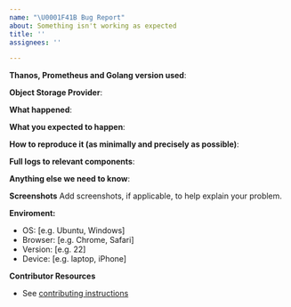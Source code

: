```yaml
---
name: "\U0001F41B Bug Report"
about: Something isn't working as expected
title: ''
assignees: ''

---
```


<!--
Template relevant to bug reports only!

Keep issue title verbose enough and add prefix telling
about what components it touches e.g "query:" or ".*:"
-->

<!--
In case of issues related to exact bucket implementation, please ping corresponded maintainer from list here: https://github.com/thanos-io/thanos/blob/main/docs/storage.md
-->

**Thanos, Prometheus and Golang version used**:

<!--
Output of "thanos --version" or docker image:tag used.
(Double-check if all deployed components/services have expected versions)

If you are using custom build from main branch, have you checked out the tip of the main?
-->

**Object Storage Provider**:

**What happened**:

**What you expected to happen**:

**How to reproduce it (as minimally and precisely as possible)**:

**Full logs to relevant components**:

<!--
Uncomment if you would like to post collapsible logs:

<details>Logs
<p>

```
```

</p>
</details>
-->

**Anything else we need to know**:
<!--
Uncomment and fill if you use not casual environment or if it might be relevant.

**Environment**:
- OS (e.g. from /etc/os-release):
- Kernel (e.g. `uname -a`):
- Others:

-->

**Screenshots**
Add screenshots, if applicable, to help explain your problem.

**Enviroment:**
 - OS: [e.g. Ubuntu, Windows]
 - Browser: [e.g. Chrome, Safari]
 - Version: [e.g. 22]
 - Device: [e.g. laptop, iPhone]

**Contributor Resources**

- See [contributing instructions](https://github.com/thanos-io/thanos/blob/main/CONTRIBUTING.md)
